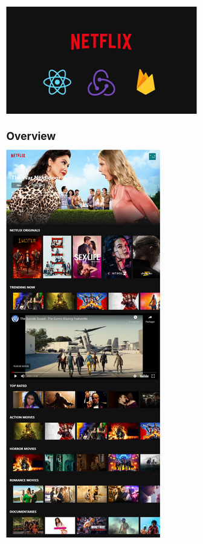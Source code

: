 ![image](https://raw.githubusercontent.com/MassiiNechiche/Netflix-clone-React_Redux_Firebase_Youtube/main/ScreenShots/ScreenShot.png) 

# Overview

![image](https://raw.githubusercontent.com/MassiiNechiche/Netflix-clone-React_Redux_Firebase_Youtube/main/ScreenShots/Homepage.png) 

